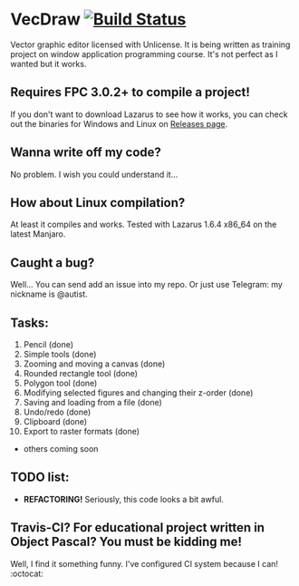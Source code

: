 # VecDraw [![Build Status](https://travis-ci.org/t1meshift/VecDraw.svg?branch=master)](https://travis-ci.org/t1meshift/VecDraw)
Vector graphic editor licensed with Unlicense. It is being written as training project on window application programming course. It's not perfect as I wanted but it works.
## Requires FPC 3.0.2+ to compile a project! 
If you don't want to download Lazarus to see how it works, you can check out the binaries for Windows and Linux on [Releases page](https://github.com/t1meshift/VecDraw/releases).

## Wanna write off my code?
No problem. I wish you could understand it...

## How about Linux compilation?
At least it compiles and works. Tested with Lazarus 1.6.4 x86_64 on the latest Manjaro.

## Caught a bug?
Well... You can send add an issue into my repo.
Or just use Telegram: my nickname is \@autist.

## Tasks:
1. Pencil (done)
2. Simple tools (done)
3. Zooming and moving a canvas (done)
4. Rounded rectangle tool (done)
5. Polygon tool (done)
6. Modifying selected figures and changing their z-order (done)
7. Saving and loading from a file (done)
8. Undo/redo (done)
9. Clipboard (done)
10. Export to raster formats (done)
- others coming soon 

## TODO list:
- **REFACTORING!** Seriously, this code looks a bit awful.






## Travis-CI? For educational project written in Object Pascal? You must be kidding me!
Well, I find it something funny. I've configured CI system because I can! :octocat:
